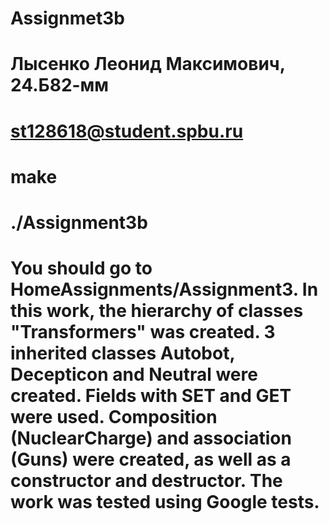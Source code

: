 # Assignmet3b
# Лысенко Леонид Максимович, 24.Б82-мм
# st128618@student.spbu.ru
# make
# ./Assignment3b
# You should go to HomeAssignments/Assignment3. In this work, the hierarchy of classes "Transformers" was created. 3 inherited classes Autobot, Decepticon and Neutral were created. Fields with SET and GET were used. Composition (NuclearCharge) and association (Guns) were created, as well as a constructor and destructor. The work was tested using Google tests.
